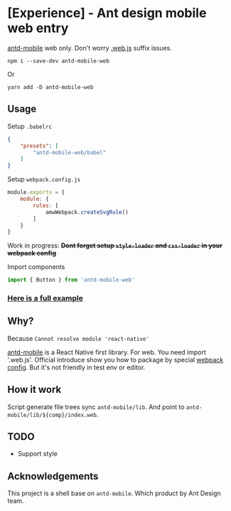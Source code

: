 # [Experience] - Ant design mobile web entry

[antd-mobile](https://github.com/ant-design/ant-design-mobile) web only. Don't worry [.web.js](https://github.com/ant-design/ant-design-mobile/issues?utf8=%E2%9C%93&q=is%3Aissue%20.web) suffix issues.

`npm i --save-dev antd-mobile-web`

Or

`yarn add -D antd-mobile-web`

## Usage

Setup `.babelrc`

```json
{
    "presets": [
        "antd-mobile-web/babel"
    ]
}
```

Setup `webpack.config.js`

```js
module.exports = {
    module: {
        rules: [
            amwWebpack.createSvgRule()
        ]
    }
}
```

Work in progress: <del>**Dont forget setup `style-loader` and `css-loader` in your webpack config**</del>

Import components

```js
import { Button } from 'antd-mobile-web'
```

### [Here is a full example](https://github.com/ant-design/antd-mobile-samples/tree/master/antd-mobile-web)

## Why?

Because `Cannot resolve module 'react-native'`

[antd-mobile](https://github.com/ant-design/ant-design-mobile) is a React Native first library. For web. You need import '.web.js'. Official introduce show you how to package by special [webpack config](https://github.com/ant-design/ant-design-mobile/blob/master/docs/react/introduce.md#web-使用方式). But it's not friendly in test env or editor.

## How it work

Script generate file trees sync `antd-mobile/lib`. And point to `antd-mobile/lib/${comp}/index.web`.

## TODO

* Support style

## Acknowledgements

This project is a shell base on `antd-mobile`. Which product by Ant Design team.
